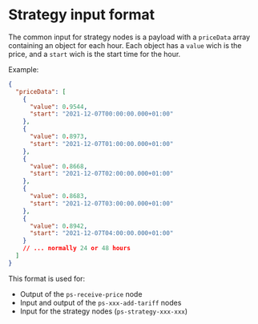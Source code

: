 # Strategy input format

The common input for strategy nodes is a payload with a `priceData` array containing an object for each hour. Each object has a `value` wich is the price, and a `start` wich is the start time for the hour.

Example:

```json
{
  "priceData": [
    {
      "value": 0.9544,
      "start": "2021-12-07T00:00:00.000+01:00"
    },
    {
      "value": 0.8973,
      "start": "2021-12-07T01:00:00.000+01:00"
    },
    {
      "value": 0.8668,
      "start": "2021-12-07T02:00:00.000+01:00"
    },
    {
      "value": 0.8683,
      "start": "2021-12-07T03:00:00.000+01:00"
    },
    {
      "value": 0.8942,
      "start": "2021-12-07T04:00:00.000+01:00"
    }
    // ... normally 24 or 48 hours
  ]
}
```

This format is used for:

- Output of the `ps-receive-price` node
- Input and output of the `ps-xxx-add-tariff` nodes
- Input for the strategy nodes (`ps-strategy-xxx-xxx`)
